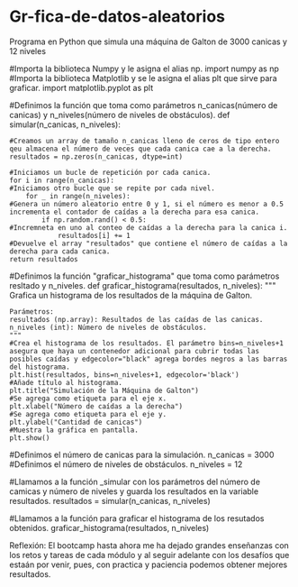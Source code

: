 # Gr-fica-de-datos-aleatorios
Programa en Python que simula una máquina de Galton de 3000 canicas y 12 niveles

#Importa la biblioteca Numpy y le asigna el alias np. 
import numpy as np
#Importa la biblioteca Matplotlib y se le asigna el alias plt que sirve para graficar.
import matplotlib.pyplot as plt

#Definimos la función  que toma como parámetros n_canicas(número de canicas) y n_niveles(número de niveles de obstáculos).
def simular(n_canicas, n_niveles):
    

    #Creamos un array de tamaño n_canicas lleno de ceros de tipo entero qeu almacena el número de veces que cada canica cae a la derecha.
    resultados = np.zeros(n_canicas, dtype=int)
    
    #Iniciamos un bucle de repetición por cada canica.
    for i in range(n_canicas):
    #Iniciamos otro bucle que se repite por cada nivel. 
        for _ in range(n_niveles):
    #Genera un número aleatorio entre 0 y 1, si el número es menor a 0.5 incrementa el contador de caídas a la derecha para esa canica.
            if np.random.rand() < 0.5:
    #Incremneta en uno al conteo de caídas a la derecha para la canica i.
                resultados[i] += 1
    #Devuelve el array "resultados" que contiene el número de caídas a la derecha para cada canica.            
    return resultados

#Definimos la función "graficar_histograma" que toma como parámetros resltado y n_niveles. 
def graficar_histograma(resultados, n_niveles):
    """
    Grafica un histograma de los resultados de la máquina de Galton.
    
    Parámetros:
    resultados (np.array): Resultados de las caídas de las canicas.
    n_niveles (int): Número de niveles de obstáculos.
    """
    #Crea el histograma de los resultados. El parámetro bins=n_niveles+1 asegura que haya un contenedor adicional para cubrir todas las posibles caídas y edgecolor="black" agrega bordes negros a las barras del histograma.
    plt.hist(resultados, bins=n_niveles+1, edgecolor='black')
    #Añade título al histograma.
    plt.title("Simulación de la Máquina de Galton")
    #Se agrega como etiqueta para el eje x.
    plt.xlabel("Número de caídas a la derecha")
    #Se agrega como etiqueta para el eje y.
    plt.ylabel("Cantidad de canicas")
    #Muestra la gráfica en pantalla.
    plt.show()

#Definimos el número de canicas para la simulación.
n_canicas = 3000
#Definimos el número de niveles de obstáculos.
n_niveles = 12

#Llamamos a la función _simular con los parámetros del número de camicas y número de niveles y guarda los resultados en la variable resultados.
resultados = simular(n_canicas, n_niveles)

#Llamamos a la función para graficar el histograma de los resutados obtenidos.
graficar_histograma(resultados, n_niveles)


Reflexión: El bootcamp hasta ahora me ha dejado grandes enseñanzas con los retos y tareas de cada módulo y al seguir adelante con los desafíos que estaán por venir, pues, con practica y paciencia podemos obtener mejores resultados.
